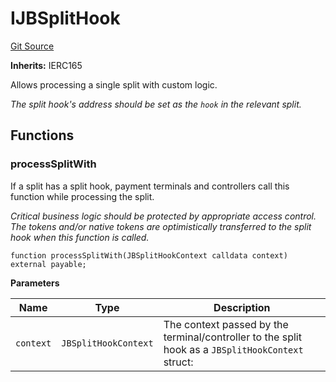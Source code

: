 # IJBSplitHook
[Git Source](https://github.com/Bananapus/nana-core/blob/1fb5688d98a7c6e49f86f6a7e868a61ef4c2409a/src/interfaces/IJBSplitHook.sol)

**Inherits:**
IERC165

Allows processing a single split with custom logic.

*The split hook's address should be set as the `hook` in the relevant split.*


## Functions
### processSplitWith

If a split has a split hook, payment terminals and controllers call this function while processing the
split.

*Critical business logic should be protected by appropriate access control. The tokens and/or native tokens
are optimistically transferred to the split hook when this function is called.*


```solidity
function processSplitWith(JBSplitHookContext calldata context) external payable;
```
**Parameters**

|Name|Type|Description|
|----|----|-----------|
|`context`|`JBSplitHookContext`|The context passed by the terminal/controller to the split hook as a `JBSplitHookContext` struct:|


